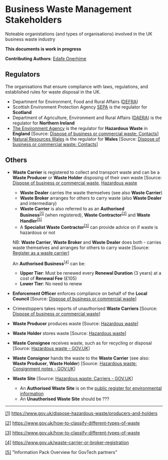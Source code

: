# Business Waste Management Stakeholders

Noteable organistations (and types of organisations) involved in the UK business waste industry

**This documents is work in progress**

**Contributing Authors**: [Edafe Onerhime](https://ekoner.com/)

## Regulators

The organisations that ensure compliance with laws, regulations, and established rules for waste disposal in the UK.

  - Department for Environment, Food and Rural Affairs ([DEFRA](https://www.gov.uk/government/organisations/department-for-environment-food-rural-affairs))
  - Scottish Environment Protection Agency [SEPA](https://www.sepa.org.uk/about-us/) is the regulator for **Scotland**
  - Department of Agriculture, Environment and Rural Affairs ([DAERA](https://www.daera-ni.gov.uk/)) is the regulator for **Northern Ireland**
  - [The Environment Agency](https://www.gov.uk/government/organisations/environment-agency) is the regulator for **Hazardous Waste** in **England** [Source: [Dispose of business or commercial waste: Contacts](https://www.gov.uk/managing-your-waste-an-overview/contacts)]
  - [Natural Resources Wales](https://naturalresources.wales/) is the regulator for **Wales** [Source: [Dispose of business or commercial
    waste: Contacts](https://www.gov.uk/managing-your-waste-an-overview/contacts)]

## Others

  - **Waste Carrier** is registered to collect and transport waste and can be a **Waste Producer** or **Waste Holder** disposing of their own waste [Source: [Dispose of business or commercial
    waste](https://www.gov.uk/managing-your-waste-an-overview), [Hazardous waste](https://www.gov.uk/dispose-hazardous-waste)
    - **Waste Dealer** carries the waste themselves (see also **Waste Carrier**)
    - **Waste Broker** arranges for others to carry waste (also **Waste Dealer** and intermediary)
    - **Waste Carrier** is also referred to as an **Authorised Business**<sup>[\[1\]](#ftnt1)</sup> (when registered), **Waste Contractor**<sup>[\[2\]](#ftnt2)</sup> and **Waste Handler**<sup>[\[5\]](#ftnt5)</sup>
    - A **Specialist Waste Contractor**<sup>[\[3\]](#ftnt3)</sup> can provide advice on if waste is hazardous or not    
    
    NB: **Waste Carrier**, **Waste Broker** and **Waste Dealer** does both - carries waste themselves and arranges for others to carry waste \[Source: [Register as a waste carrier](https://wastecarriersregistration.service.gov.uk/registrations/find?locale%3Den)] 
    
    An **Authorised Business**<sup>[\[4\]](#ftnt4)</sup> can be:
    - **Upper Tier**: Must be renewed every **Renewal Duration** (3 years) at a cost of **Renewal Fee** (£105)
    - **Lower Tier**: No need to renew

  - **Enforcement Officer** enforces compliance on behalf of the **Local Council** [Source: [Dispose of
    business or commercial waste](https://www.gov.uk/managing-your-waste-an-overview)]
  - Crimestoppers takes reports of unauthorised **Waste Carriers** [Source: [Dispose of business or commercial waste](https://www.gov.uk/managing-your-waste-an-overview)]
  - **Waste Producer** produces waste [Source: [Hazardous waste](https://www.gov.uk/dispose-hazardous-waste)]
  - **Waste Holder** stores waste \[Source: [Hazardous waste](https://www.gov.uk/dispose-hazardous-waste)]
  - **Waste Consignee** receives waste, such as for recycling or disposal [Source: [Hazardous waste - GOV.UK](https://www.gov.uk/dispose-hazardous-waste)\]
  - **Waste Consignor** hands the waste to the **Waste Carrier** (see also: **Waste Producer**, **Waste Holder**) [Source: [Hazardous waste: Consignment notes - GOV.UK](https://www.gov.uk/dispose-hazardous-waste/consignment-notes)]
  - **Waste Site** [Source: [Hazardous waste: Carriers - GOV.UK](https://www.gov.uk/dispose-hazardous-waste/carriers)]
    - An **Authorised Waste Site** is on the [public register for environmental information](https://www.gov.uk/guidance/access-the-public-register-for-environmental-information)
    - An **Unauthorised Waste Site** should be ???

-----

[\[1\]](#ftnt_ref1) https://www.gov.uk/dispose-hazardous-waste/producers-and-holders

[\[2\]](#ftnt_ref2) https://www.gov.uk/how-to-classify-different-types-of-waste

[\[3\]](#ftnt_ref3) https://www.gov.uk/how-to-classify-different-types-of-waste

[\[4\]](#ftnt_ref4) https://www.gov.uk/waste-carrier-or-broker-registration

[\[5\]](#ftnt_ref5) "Information Pack Overview for GovTech partners"
